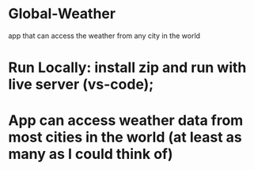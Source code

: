 # Global-Weather
app that can access the weather from any city in the world

# Run Locally: install zip and run with live server (vs-code);

# App can access weather data from most cities in the world (at least as many as I could think of)
